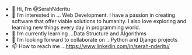 - 👋 Hi, I’m @SerahNderitu
- 👀 I’m interested in ... Web Development. I have a passion in creating software that offer viable solutions to humanity. I also love exploring and learning new things every day in programming world.
- 🌱 I’m currently learning ...Data Structure and Algorithms
- 💞️ I’m looking forward to collaborate on ...Python and Django projects
- 📫 How to reach me ...https://www.linkedin.com/in/serah-nderitu/

<!---
SerahNderitu/SerahNderitu is a ✨ special ✨ repository because its `README.md` (this file) appears on your GitHub profile.
You can click the Preview link to take a look at your changes.
--->
